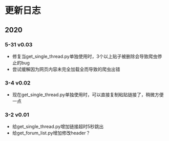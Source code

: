 # 更新日志

## 2020

### 5-31 v0.03
- 修复当get_single_thread.py单独使用时，3个以上贴子被删除会导致爬虫停止的bug
- 尝试缓解因为网页内容未完全加载全而导致的爬虫出错

### 3-4 v0.02

- 现在get_single_thread.py单独使用时，可以直接复制粘贴链接了，稍微方便一点

### 3-2 v0.01

- 给get_single_thread.py增加链接超时5秒跳出
- 给get_forum_list.py增加修改header？